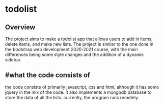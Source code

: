 # todolist

## Overview

The project aims to make a todolist app that allows users to add in items, delete items, and make new lists.
The project is similar to the one done in the bootstrap web development 2020-2021 course, with the main differences
being some style changes and the addition of a dynamic sidebar.

## #what the code consists of
the code consists of primarily javascript, css and html, although it has some jquery in the mix of the code.
it also implements a mongodb database to store the data of all the lists. currently, the program runs remotely.
